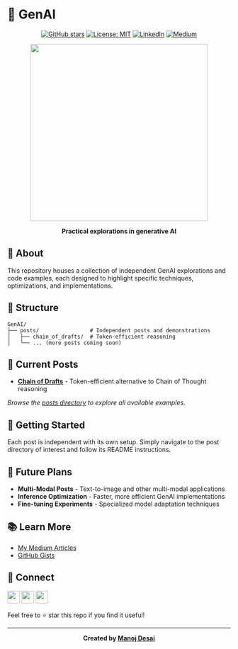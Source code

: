 # 🧠 GenAI

<div align="center">

[![GitHub stars](https://img.shields.io/github/stars/themanojdesai/GenAI?style=social)](https://github.com/themanojdesai/GenAI/stargazers)
[![License: MIT](https://img.shields.io/badge/License-MIT-yellow.svg)](https://opensource.org/licenses/MIT)
[![LinkedIn](https://img.shields.io/badge/LinkedIn-Connect-blue?style=flat&logo=linkedin)](https://www.linkedin.com/in/themanojdesai/)
[![Medium](https://img.shields.io/badge/Medium-Follow-black?style=flat&logo=medium)](https://medium.com/@the_manoj_desai)

<img src="https://media.giphy.com/media/v1.Y2lkPTc5MGI3NjExd2dhNW5janNncXVqaTRsYWx2dXhldzk5bHpmOGtrZXQyNTJnbHZqeSZlcD12MV9pbnRlcm5hbF9naWZfYnlfaWQmY3Q9Zw/077i6AULCXc0FKTj9s/giphy.gif" width="400px" />

**Practical explorations in generative AI**

</div>

## 🌟 About

This repository houses a collection of independent GenAI explorations and code examples, each designed to highlight specific techniques, optimizations, and implementations.

## 📂 Structure

```
GenAI/
├── posts/                # Independent posts and demonstrations
│   ├── chain_of_drafts/  # Token-efficient reasoning
│   └── ... (more posts coming soon)
```

## 📝 Current Posts

- **[Chain of Drafts](./posts/chain_of_drafts/)** - Token-efficient alternative to Chain of Thought reasoning

*Browse the [posts directory](./posts/) to explore all available examples.*

## 🚀 Getting Started

Each post is independent with its own setup. Simply navigate to the post directory of interest and follow its README instructions.

## 🌱 Future Plans

- **Multi-Modal Posts** - Text-to-image and other multi-modal applications
- **Inference Optimization** - Faster, more efficient GenAI implementations
- **Fine-tuning Experiments** - Specialized model adaptation techniques

## 📚 Learn More

- [My Medium Articles](https://medium.com/@the_manoj_desai)
- [GitHub Gists](https://gist.github.com/themanojdesai)

## 🤝 Connect

<a href="https://www.linkedin.com/in/themanojdesai/"><img src="https://img.shields.io/badge/LinkedIn-0077B5?style=for-the-badge&logo=linkedin&logoColor=white" height="28px"/></a>
<a href="https://medium.com/@the_manoj_desai"><img src="https://img.shields.io/badge/Medium-12100E?style=for-the-badge&logo=medium&logoColor=white" height="28px"/></a>
<a href="https://github.com/themanojdesai"><img src="https://img.shields.io/badge/GitHub-100000?style=for-the-badge&logo=github&logoColor=white" height="28px"/></a>

Feel free to ⭐ star this repo if you find it useful!

---

<div align="center">
  <b>Created by <a href="https://github.com/themanojdesai">Manoj Desai</a></b>
</div>